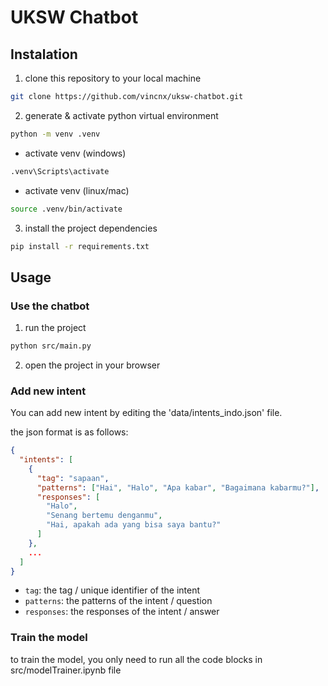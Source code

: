 # UKSW Chatbot

## Instalation

1. clone this repository to your local machine

```bash
git clone https://github.com/vincnx/uksw-chatbot.git
```

2. generate & activate python virtual environment

```bash
python -m venv .venv
```

- activate venv (windows)

```bash
.venv\Scripts\activate
```

- activate venv (linux/mac)

```bash
source .venv/bin/activate
```

3. install the project dependencies

```bash
pip install -r requirements.txt
```

## Usage

### Use the chatbot

1. run the project

```bash
python src/main.py
```

2. open the project in your browser

### Add new intent

You can add new intent by editing the 'data/intents_indo.json' file.

the json format is as follows:

```json
{
  "intents": [
    {
      "tag": "sapaan",
      "patterns": ["Hai", "Halo", "Apa kabar", "Bagaimana kabarmu?"],
      "responses": [
        "Halo",
        "Senang bertemu denganmu",
        "Hai, apakah ada yang bisa saya bantu?"
      ]
    },
    ...
  ]
}
```

- `tag`: the tag / unique identifier of the intent
- `patterns`: the patterns of the intent / question
- `responses`: the responses of the intent / answer

### Train the model

to train the model, you only need to run all the code blocks in src/modelTrainer.ipynb file
